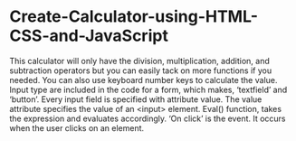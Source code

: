 # Create-Calculator-using-HTML-CSS-and-JavaScript
This calculator will only have the division, multiplication, addition, and subtraction operators but you can easily tack on more functions if you needed.  You can also use keyboard number keys to calculate the value. Input type are included in the code for a form, which makes, ‘textfield’ and ‘button’. Every input field is specified with attribute value. The value attribute specifies the value of an &lt;input> element. Eval() function, takes the expression and evaluates accordingly. ‘On click’ is the event. It occurs when  the user clicks on an element. 
